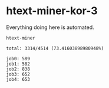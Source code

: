 # htext-miner-kor-3

Everything doing here is automated.

```
htext-miner

total: 3314/4514 (73.41603898980948%)

job0: 589
job1: 582
job2: 838
job3: 652
job4: 653
```